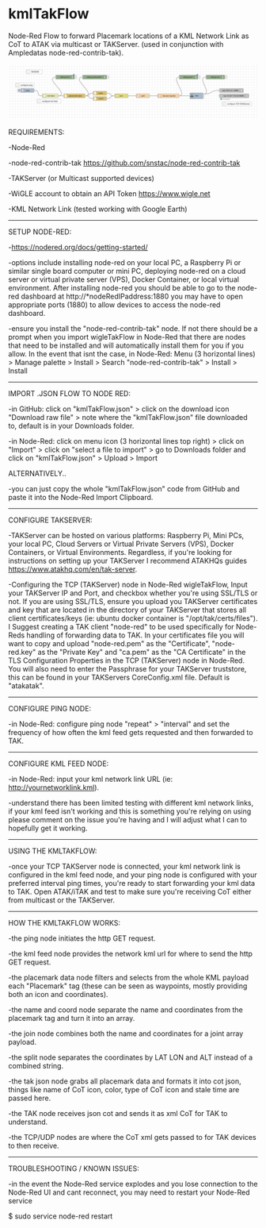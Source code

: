 # kmlTakFlow
Node-Red Flow to forward Placemark locations of a KML Network Link as CoT to ATAK via multicast or TAKServer. (used in conjunction with Ampledatas node-red-contrib-tak).

![flow](/kmlTakFlow1.png?raw=true "Node Red Flow")


REQUIREMENTS:

-Node-Red

-node-red-contrib-tak https://github.com/snstac/node-red-contrib-tak

-TAKServer (or Multicast supported devices)

-WiGLE account to obtain an API Token https://www.wigle.net

-KML Network Link (tested working with Google Earth)

--------------------------------

SETUP NODE-RED:

-https://nodered.org/docs/getting-started/

-options include installing node-red on your local PC, a Raspberry Pi or similar single board computer or mini PC, deploying node-red on a cloud server or virtual private server (VPS), Docker Container, or local virtual environment. After installing node-red you should be able to go to the node-red dashboard at http://*nodeRedIPaddress:1880 you may have to open appropriate ports (1880) to allow devices to access the node-red dashboard.

-ensure you install the "node-red-contrib-tak" node. If not there should be a prompt when you import wigleTakFlow in Node-Red that there are nodes that need to be installed and will automatically install them for you if you allow. In the event that isnt the case, in Node-Red: Menu (3 horizontal lines) > Manage palette > Install > Search "node-red-contrib-tak" > Install > Install

-----------------------------

IMPORT .JSON FLOW TO NODE RED:

-in GitHub: click on "kmlTakFlow.json" > click on the download icon "Download raw file" > note where the "kmlTakFlow.json" file downloaded to, default is in your Downloads folder.

-in Node-Red: click on menu icon (3 horizontal lines top right) > click on "Import" > click on "select a file to import" > go to Downloads folder and click on "kmlTakFlow.json" > Upload > Import

ALTERNATIVELY..

-you can just copy the whole "kmlTakFlow.json" code from GitHub and paste it into the Node-Red Import Clipboard.

-------------------------------

CONFIGURE TAKSERVER:

-TAKServer can be hosted on various platforms: Raspberry Pi, Mini PCs, your local PC, Cloud Servers or Virtual Private Servers (VPS), Docker Containers, or Virtual Environments. Regardless, if you're looking for instructions on setting up your TAKServer I recommend ATAKHQs guides https://www.atakhq.com/en/tak-server.

-Configuring the TCP (TAKServer) node in Node-Red wigleTakFlow, Input your TAKServer IP and Port, and checkbox whether you're using SSL/TLS or not. If you are using SSL/TLS, ensure you upload you TAKServer certificates and key that are located in the directory of your TAKServer that stores all client certificates/keys (ie: ubuntu docker container is "/opt/tak/certs/files"). I Suggest creating a TAK client "node-red" to be used specifically for Node-Reds handling of forwarding data to TAK. In your certificates file you will want to copy and upload "node-red.pem" as the "Certificate", "node-red.key" as the "Private Key" and "ca.pem" as the "CA Certificate" in the TLS Configuration Properties in the TCP (TAKServer) node in Node-Red. You will also need to enter the Passphrase for your TAKServer truststore, this can be found in your TAKServers CoreConfig.xml file. Default is "atakatak".

----------------------------------

CONFIGURE PING NODE:

-in Node-Red: configure ping node "repeat" > "interval" and set the frequency of how often the kml feed gets requested and then forwarded to TAK.

-----------------------------------

CONFIGURE KML FEED NODE:

-in Node-Red: input your kml network link URL (ie: http://yournetworklink.kml).

-understand there has been limited testing with different kml network links, if your kml feed isn't working and this is something you're relying on using please comment on the issue you're having and I will adjust what I can to hopefully get it working.

-----------------------------------

USING THE KMLTAKFLOW:

-once your TCP TAKServer node is connected, your kml network link is configured in the kml feed node, and your ping node is configured with your preferred interval ping times, you're ready to start forwarding your kml data to TAK. Open ATAK/iTAK and test to make sure you're receiving CoT either from multicast or the TAKServer.


------------------------------------

HOW THE KMLTAKFLOW WORKS:

-the ping node initiates the http GET request.

-the kml feed node provides the network kml url for where to send the http GET request.

-the placemark data node filters and selects from the whole KML payload each "Placemark" tag (these can be seen as waypoints, mostly providing both an icon and coordinates).

-the name and coord node separate the name and coordinates from the placemark tag and turn it into an array.

-the join node combines both the name and coordinates for a joint array payload.

-the split node separates the coordinates by LAT LON and ALT instead of a combined string.

-the tak json node grabs all placemark data and formats it into cot json, things like name of CoT icon, color, type of CoT icon and stale time are passed here.

-the TAK node receives json cot and sends it as xml CoT for TAK to understand.

-the TCP/UDP nodes are where the CoT xml gets passed to for TAK devices to then receive. 

------------------------------------------

TROUBLESHOOTING / KNOWN ISSUES:

-in the event the Node-Red service explodes and you lose connection to the Node-Red UI and cant reconnect, you may need to restart your Node-Red service

$ sudo service node-red restart
